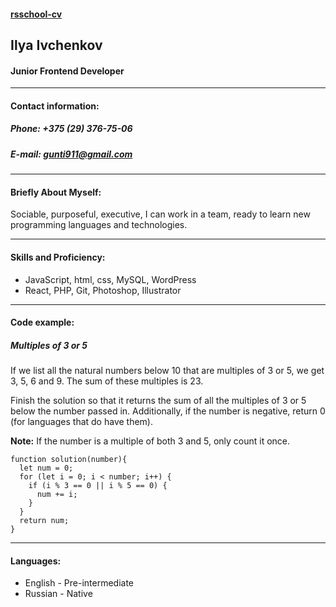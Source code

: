 #### [rsschool-cv](https://gunti999.github.io/rsschool-cv/)
## Ilya Ivchenkov
#### Junior Frontend Developer
*********
#### Contact information:
##### Phone: +375 (29) 376-75-06
##### E-mail: gunti911@gmail.com
*********
#### Briefly About Myself:
Sociable, purposeful, executive, I can work in a team, ready to learn new programming languages and technologies.
*********
#### Skills and Proficiency:
* JavaScript, html, css, MySQL, WordPress
* React, PHP, Git, Photoshop, Illustrator
*********
#### Code example:
##### Multiples of 3 or 5
If we list all the natural numbers below 10 that are multiples of 3 or 5, we get 3, 5, 6 and 9. The sum of these multiples is 23.

Finish the solution so that it returns the sum of all the multiples of 3 or 5 below the number passed in. Additionally, if the number is negative, return 0 (for languages that do have them).

**Note:** If the number is a multiple of both 3 and 5, only count it once.

```
function solution(number){
  let num = 0;
  for (let i = 0; i < number; i++) {
    if (i % 3 == 0 || i % 5 == 0) {
      num += i;
    }  
  }
  return num;
}
```
*********
#### Languages:
* English - Pre-intermediate
* Russian - Native

